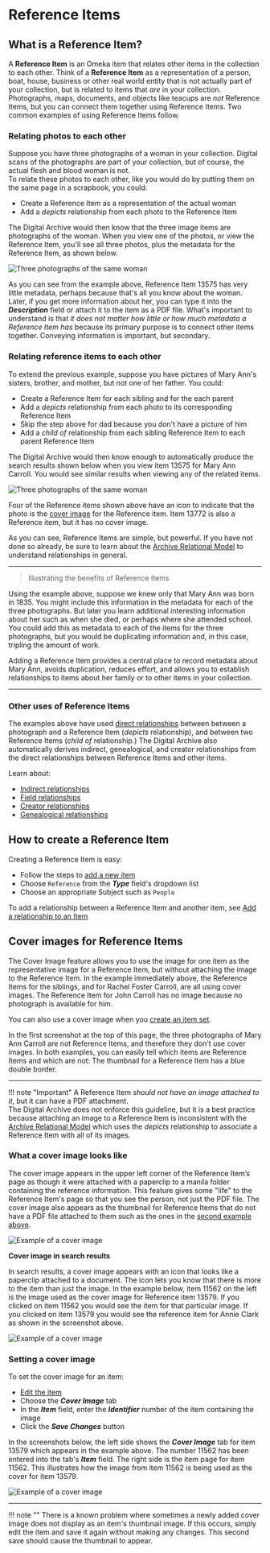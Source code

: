 # Reference Items

## What is a Reference Item?

A **Reference Item** is an Omeka item that relates other items in the collection to each other.
Think of a **Reference Item** as a representation of a person, boat, house, business or other real world
entity that is not actually part of your collection, but is related to items that *are*
in your collection. Photographs, maps, documents, and objects like teacups are *not* Reference Items,
but you can connect them together using Reference Items. Two common examples of using Reference Items follow.

### Relating photos to each other
Suppose you have three photographs of a woman in your collection. Digital scans of the photographs are part
of your collection, but of course, the actual flesh and blood woman is not.  
To relate these photos to each other, like you would do by putting them on the same page in a scrapbook, 
you could:

-   Create a Reference Item as a representation of the actual woman
-   Add a *depicts* relationship from each photo to the Reference Item

The Digital Archive would then know that the three image items are photographs of the woman.
When you view one of the photos, or view the Reference Item, you'll see
all three photos, plus the metadata for the Reference Item, as shown below.

![Three photographs of the same woman](reference-items-3.jpg)

As you can see from the example above, Reference Item 13575 has very little metadata,
perhaps because that's all you know about the woman. Later, if you get more information
about her, you can type it into the **_Description_** field or attach it to the item as a PDF file.
What's important to understand is that *it does not matter how little or how much metadata a
Reference Item has* because its primary purpose is to connect other items together. Conveying
information is important, but secondary.

### Relating reference items to each other
To extend the previous example, suppose you have pictures of Mary Ann's sisters, brother, and mother,
but not one of her father. You could:

-   Create a Reference Item for each sibling and for the each parent
-   Add a *depicts* relationship from each photo to its corresponding Reference Item
-   Skip the step above for dad because you don't have a picture of him
-   Add a *child of* relationship from each sibling Reference Item to each parent Reference Item

The Digital Archive would then know enough to automatically produce the search results shown below
when you view item 13575 for Mary Ann Carroll. You would see similar results when viewing any of the
related items.

![Three photographs of the same woman](reference-items-4.jpg)

Four of the Reference items shown above have an icon to indicate that
the photo is the [cover image](/relationships/reference-items/#cover-images-for-reference-items)
for the Reference item. Item 13772 is also a Reference item, but it has no cover image.

As you can see, Reference Items are simple, but powerful. If you have not done so already, be sure to learn
about the [Archive Relational Model](/relationships/archive-relational-model/) to understand relationships
in general.

---

> Illustrating the benefits of Reference Items

Using the example above, suppose we knew only that Mary Ann was born in 1835. You might include this 
information in the metadata for each of the three photographs. But later you learn additional interesting 
information about her such as when she died, or perhaps where she attended school. You could add this as 
metadata to each of the items for the three photographs, but you would be duplicating information and, 
in this case, tripling the amount of work.

Adding a Reference Item provides a central place to record metadata about Mary Ann, avoids duplication, reduces 
effort, and allows you to establish relationships to items about her family or to other items in your collection.

---
### Other uses of Reference Items
The examples above have used
[direct relationships](/relationships/kinds-of-relationships/#direct-relationships)
between between a photograph and a Reference Item (*depicts* relationship), and between two Reference Items 
(*child of* relationship.) The Digital Archive also automatically derives indirect, genealogical, and creator 
relationships from the direct relationships between Reference Items and other items.

Learn about:

-   [Indirect relationships](/relationships/kinds-of-relationships/#indirect-relationships)
-   [Field relationships](/relationships/kinds-of-relationships/#field-relationships)
-   [Creator relationships](/relationships/kinds-of-relationships/#creator-relationships)
-   [Genealogical relationships](/relationships/kinds-of-relationships/#genealogical-relationships)

## How to create a Reference Item
Creating a Reference Item is easy:

-   Follow the steps to [add a new item](/archivist/items/#add-a-new-item)
-   Choose `Reference` from the **_Type_** field's dropdown list
-   Choose an appropriate Subject such as `People`

To add a relationship between a Reference Item and another item,
see [Add a relationship to an Item](/archivist/add-relationship/)

## Cover images for Reference Items

The Cover Image feature allows you to use the image for one item as the representative
image for a Reference Item, but without attaching the image to the Reference Item. In
the example immediately above, the Reference Items for the siblings, and for Rachel Foster Carroll,
are all using cover images. The Reference Item for John Carroll has no image because no
photograph is available for him.

You can also use a cover image when you [create an item set](/archivist/item-set/#cover-images-for-item-sets).

In the first screenshot at the top of this page, the three photographs of Mary Ann Carroll are
not Reference Items, and therefore they don't use cover images. In both examples, you can easily
tell which items are Reference Items and which are not: The thumbnail for a Reference Item has a
blue double border.

---

!!! note "Important"
    A Reference Item *should not have an image attached to it*, but it can have a PDF
    attachment.  
    The Digital Archive does not enforce this guideline, but it is a best practice
    because attaching an image to a Reference Item is inconsistent with the 
    [Archive Relational Model](/relationships/archive-relational-model/) which uses the
    *depicts* relationship to associate a Reference Item with all of its images.

### What a cover image looks like

The cover image appears in the upper left corner of the Reference Item’s page as though
it were attached with a paperclip to a manila folder containing the reference information.
This feature gives some "life" to the Reference Item's
page so that you see the person, not just the PDF file. The cover image also appears as
the thumbnail for Reference Items that do not have a PDF file attached to them such as
the ones in the
[second example above](/relationships/reference-items/#relating-reference-items-to-each-other).

![Example of a cover image](reference-items-1.jpg)

**Cover image in search results**

In search results, a cover image appears with an icon that looks like a paperclip attached to a document. The icon lets you know that there is more to the item than just the image. In the example below, item 11562 on the left is the image used as the cover image for Reference item 13579. If you clicked on item 11562 you would see the item for that particular image. If you clicked on item 13579 you would see the reference item for Annie Clark as shown in the screenshot above.

![Example of a cover image](reference-items-5.jpg)

### Setting a cover image

To set the cover image for an item:

-   [Edit the item](/archivist/add-edit-item/#edit-an-item)
-   Choose the **_Cover Image_** tab
-   In the **_Item_** field, enter the **_Identifier_** number of the item containing the image
-   Click the **_Save Changes_** button

In the screenshots below, the left side shows the **_Cover Image_** tab for item
13579 which appears in the example above. The number 11562 has been entered into the
tab's **_Item_** field. The right side is the item page for item 11562. This illustrates
how the image from item 11562 is being used as the cover for item 13579.

![Example of a cover image](reference-items-2.jpg)

---

!!! note ""
    There is a known problem where sometimes a newly added cover image does not display as an item's
    thumbnail image. If this occurs, simply edit the item and save it again without making any changes.
    This second save should cause the thumbnail to appear.

    